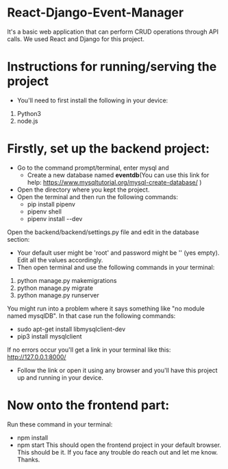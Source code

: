 # React-Django-Event-Manager
It's a basic web application that can perform CRUD operations through API calls. We used React and Django for this project.

# Instructions for running/serving the project
* You'll need to first install the following in your device:
1. Python3
2. node.js

# Firstly, set up the backend project:
* Go to the command prompt/terminal, enter mysql and
  * Create a new database named **eventdb**(You can use this link for help: https://www.mysqltutorial.org/mysql-create-database/ )
* Open the directory where you kept the project.
* Open the terminal and then run the following commands:
  * pip install pipenv
  * pipenv shell 
  * pipenv install --dev

Open the backend/backend/settings.py file and edit in the database section:
  * Your default user might be 'root' and password might be '' (yes empty). Edit all the values accordingly.
* Then open terminal and use the following commands in your terminal:
1. python manage.py makemigrations
2. python manage.py migrate
3. python manage.py runserver

You might run into a problem where it says something like "no module named mysqlDB". In that case run the following commands:
 * sudo apt-get install libmysqlclient-dev
 * pip3 install mysqlclient

If no errors occur you'll get a link in your terminal like this: http://127.0.0.1:8000/
* Follow the link or open it using any browser and you'll have this project up and running in your device.

# Now onto the frontend part:
Run these command in your terminal:
  * npm install
  * npm start
This should open the frontend project in your default browser.
This should be it. If you face any trouble do reach out and let me know. Thanks.
  
